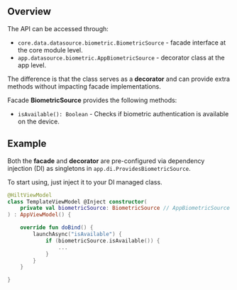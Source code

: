 ## Overview

The API can be accessed through:
- `core.data.datasource.biometric.BiometricSource` - facade interface at the core module level.
- `app.datasource.biometric.AppBiometricSource` - decorator class at the app level.

The difference is that the class serves as a **decorator** and can provide extra methods without impacting facade implementations.

Facade **BiometricSource** provides the following methods:

- `isAvailable(): Boolean` - Checks if biometric authentication is available on the device.

## Example

Both the **facade** and **decorator** are pre-configured via dependency injection (DI) as singletons in `app.di.ProvidesBiometricSource`.

To start using, just inject it to your DI managed class.

```kotlin
@HiltViewModel
class TemplateViewModel @Inject constructor(
    private val biometricSource: BiometricSource // AppBiometricSource
) : AppViewModel() {

    override fun doBind() {
        launchAsync("isAvailable") {
            if (biometricSource.isAvailable()) {
                ...
            }
        }
    }

}
```